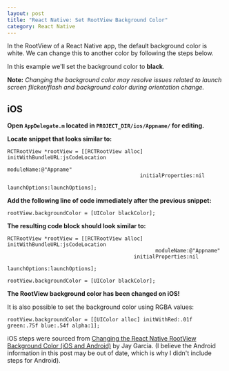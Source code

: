 ```yaml
---
layout: post
title: "React Native: Set RootView Background Color"
category: React Native
---
```


In the RootView of a React Native app, the default background color is white. We can change this to another color by following the steps below.

In this example we'll set the background color to **black**.

**Note:** _Changing the background color may resolve issues related to launch screen flicker/flash and background color during orientation change._

## iOS

**Open `AppDelegate.m` located in `PROJECT_DIR/ios/Appname/` for editing.**

**Locate snippet that looks similar to:**

    RCTRootView *rootView = [[RCTRootView alloc] initWithBundleURL:jsCodeLocation
                                                      moduleName:@"Appname"
                                               initialProperties:nil
                                                   launchOptions:launchOptions];




**Add the following line of code immediately after the previous snippet:**

```
rootView.backgroundColor = [UIColor blackColor];
```

**The resulting code block should look similar to:**

    RCTRootView *rootView = [[RCTRootView alloc] initWithBundleURL:jsCodeLocation
                                                    moduleName:@"Appname"
                                             initialProperties:nil
                                                 launchOptions:launchOptions];

    rootView.backgroundColor = [UIColor blackColor];

**The RootView background color has been changed on iOS!**

It is also possible to set the background color using RGBA values:

```
rootView.backgroundColor = [[UIColor alloc] initWithRed:.01f green:.75f blue:.54f alpha:1];
```

iOS steps were sourced from [Changing the React Native RootView Background Color (iOS and Android)](http://moduscreate.com/changing-the-react-native-rootview-background-color-ios-and-android/) by Jay Garcia. (I believe the Android information in this post may be out of date, which is why I didn't include steps for Android).
